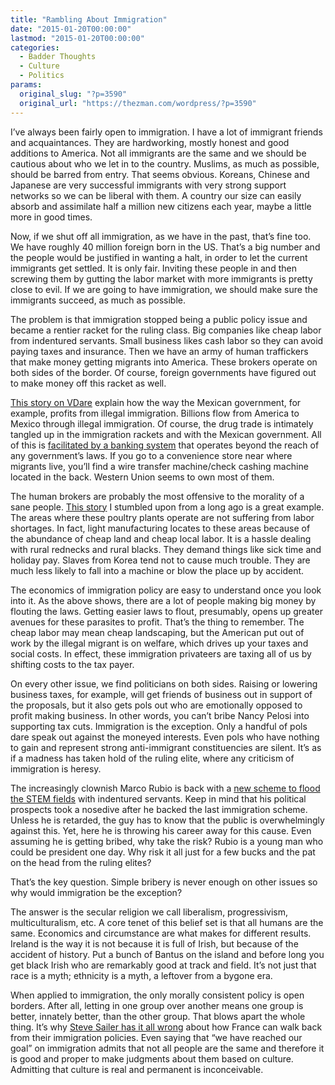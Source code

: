 ```yaml
---
title: "Rambling About Immigration"
date: "2015-01-20T00:00:00"
lastmod: "2015-01-20T00:00:00"
categories:
  - Badder Thoughts
  - Culture
  - Politics
params:
  original_slug: "?p=3590"
  original_url: "https://thezman.com/wordpress/?p=3590"
---
```


I’ve always been fairly open to immigration. I have a lot of immigrant
friends and acquaintances. They are hardworking, mostly honest and good
additions to America. Not all immigrants are the same and we should be
cautious about who we let in to the country. Muslims, as much as
possible, should be barred from entry. That seems obvious. Koreans,
Chinese and Japanese are very successful immigrants with very strong
support networks so we can be liberal with them. A country our size can
easily absorb and assimilate half a million new citizens each year,
maybe a little more in good times.

Now, if we shut off all immigration, as we have in the past, that’s fine
too. We have roughly 40 million foreign born in the US. That’s a big
number and the people would be justified in wanting a halt, in order to
let the current immigrants get settled. It is only fair. Inviting these
people in and then screwing them by gutting the labor market with more
immigrants is pretty close to evil. If we are going to have immigration,
we should make sure the immigrants succeed, as much as possible.

The problem is that immigration stopped being a public policy issue and
became a rentier racket for the ruling class. Big companies like cheap
labor from indentured servants. Small business likes cash labor so they
can avoid paying taxes and insurance. Then we have an army of human
traffickers that make money getting migrants into America. These brokers
operate on both sides of the border. Of course, foreign governments have
figured out to make money off this racket as well.

[This story on
VDare](http://www.vdare.com/articles/memo-from-middle-america-musings-on-my-christmastime-trip-to-mexico-along-with-millions-of-visiting-mexicans)
explain how the way the Mexican government, for example, profits from
illegal immigration. Billions flow from America to Mexico through
illegal immigration. Of course, the drug trade is intimately tangled up
in the immigration rackets and with the Mexican government. All of this
is [facilitated by a banking
system](http://www.bloomberg.com/news/2015-01-16/one-thing-gangs-smuggling-latin-migrants-over-the-border-can-t-do-without-big-u-s-banks.html)
that operates beyond the reach of any government’s laws. If you go to a
convenience store near where migrants live, you’ll find a wire transfer
machine/check cashing machine located in the back. Western Union seems
to own most of them.

The human brokers are probably the most offensive to the morality of a
sane people. [This
story](http://www.upc-online.org/wpost/991201/workers.html) I stumbled
upon from a long ago is a great example. The areas where these poultry
plants operate are not suffering from labor shortages. In fact, light
manufacturing locates to these areas because of the abundance of cheap
land and cheap local labor. It is a hassle dealing with rural rednecks
and rural blacks. They demand things like sick time and holiday pay.
Slaves from Korea tend not to cause much trouble. They are much less
likely to fall into a machine or blow the place up by accident.

The economics of immigration policy are easy to understand once you look
into it. As the above shows, there are a lot of people making big money
by flouting the laws. Getting easier laws to flout, presumably, opens up
greater avenues for these parasites to profit. That’s the thing to
remember. The cheap labor may mean cheap landscaping, but the American
put out of work by the illegal migrant is on welfare, which drives up
your taxes and social costs. In effect, these immigration privateers are
taxing all of us by shifting costs to the tax payer.

On every other issue, we find politicians on both sides. Raising or
lowering business taxes, for example, will get friends of business out
in support of the proposals, but it also gets pols out who are
emotionally opposed to profit making business. In other words, you can’t
bribe Nancy Pelosi into supporting tax cuts. Immigration is the
exception. Only a handful of pols dare speak out against the moneyed
interests. Even pols who have nothing to gain and represent strong
anti-immigrant constituencies are silent. It’s as if a madness has taken
hold of the ruling elite, where any criticism of immigration is heresy.

The increasingly clownish Marco Rubio is back with a [new scheme to
flood the STEM
fields](http://www.breitbart.com/big-government/2015/01/13/hatch-rubio-flake-co-sponsor-bill-to-increase-h-1b-guest-worker-visas/)
with indentured servants. Keep in mind that his political prospects took
a nosedive after he backed the last immigration scheme. Unless he is
retarded, the guy has to know that the public is overwhelmingly against
this. Yet, here he is throwing his career away for this cause. Even
assuming he is getting bribed, why take the risk? Rubio is a young man
who could be president one day. Why risk it all just for a few bucks and
the pat on the head from the ruling elites?

That’s the key question. Simple bribery is never enough on other issues
so why would immigration be the exception?

The answer is the secular religion we call liberalism, progressivism,
multiculturalism, etc. A core tenet of this belief set is that all
humans are the same. Economics and circumstance are what makes for
different results. Ireland is the way it is not because it is full of
Irish, but because of the accident of history. Put a bunch of Bantus on
the island and before long you get black Irish who are remarkably good
at track and field. It’s not just that race is a myth; ethnicity is a
myth, a leftover from a bygone era.

When applied to immigration, the only morally consistent policy is open
borders. After all, letting in one group over another means one group is
better, innately better, than the other group. That blows apart the
whole thing. It’s why [Steve Sailer has it all
wrong](http://www.unz.com/isteve/marine-le-pen-in-the-nyt/) about how
France can walk back from their immigration policies. Even saying that
“we have reached our goal” on immigration admits that not all people are
the same and therefore it is good and proper to make judgments about
them based on culture. Admitting that culture is real and permanent is
inconceivable.

